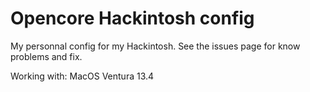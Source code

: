 # Opencore Hackintosh config

My personnal config for my Hackintosh. See the issues page for know problems and fix.

Working with: MacOS Ventura 13.4
